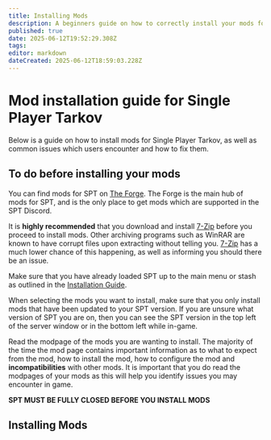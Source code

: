 ```yaml
---
title: Installing Mods
description: A beginners guide on how to correctly install your mods for Single Player Tarkov.
published: true
date: 2025-06-12T19:52:29.308Z
tags: 
editor: markdown
dateCreated: 2025-06-12T18:59:03.228Z
---
```


# Mod installation guide for Single Player Tarkov
Below is a guide on how to install mods for Single Player Tarkov, as well as common issues which users encounter and how to fix them.

## To do before installing your mods
You can find mods for SPT on [The Forge](https://forge.sp-tarkov.com/). The Forge is the main hub of mods for SPT, and is the only place to get mods which are supported in the SPT Discord.

It is **highly recommended** that you download and install [7-Zip](https://www.7-zip.org/) before you proceed to install mods. Other archiving programs such as WinRAR are known to have corrupt files upon extracting without telling you. [7-Zip](https://www.7-zip.org/) has a much lower chance of this happening, as well as informing you should there be an issue.

Make sure that you have already loaded SPT up to the main menu or stash as outlined in the [Installation Guide](/Installation_Guide).

When selecting the mods you want to install, make sure that you only install mods that have been updated to your SPT version. If you are unsure what version of SPT you are on, then you can see the SPT version in the top left of the server window or in the bottom left while in-game.

Read the modpage of the mods you are wanting to install. The majority of the time the mod page contains important information as to what to expect from the mod, how to install the mod, how to configure the mod and **incompatibilities** with other mods. It is important that you do read the modpages of your mods as this will help you identify issues you may encounter in game.

**SPT MUST BE FULLY CLOSED BEFORE YOU INSTALL MODS**


## Installing Mods
